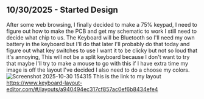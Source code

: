 <!--
  ===================    !!READ THIS NOTICE!!   ====================
  DO NOT edit this file manually. Your changes WILL BE OVERWRITTEN!
  This journal is auto generated and updated by Hack Club Blueprint.
  To edit this file, please edit your journal entries on Blueprint.
  ==================================================================
-->

## 10/30/2025 - Started Design  

After some web browsing, I finally decided to make a 75% keypad, I need to figure out how to make the PCB and get my schematic to work I still need to decide what chip to us. The Keyboard will be Bluetooth so I'll need my own battery in the keyboard but I'll do that later I'll probably do that today and figure out what key switches to use I want it  to be clicky but not so loud that it's annoying, This will not be a split keyboard because I don't want to try that maybe I'll try to make a mouse to go with this if I have extra time my image is off the layout I've decided I also need to do a choose my colors. 
![Screenshot 2025-10-30 154315](https://blueprint.hackclub.com/user-attachments/blobs/proxy/eyJfcmFpbHMiOnsiZGF0YSI6Njg0MywicHVyIjoiYmxvYl9pZCJ9fQ==--4afac7ff5678338ca10b5be6b3186f1ef54b7f4c/Screenshot%202025-10-30%20154315.png)
This is the link to my layout
 https://www.keyboard-layout-editor.com/#/layouts/a940494ec317cf857ac0ef6b8434efe4
  

